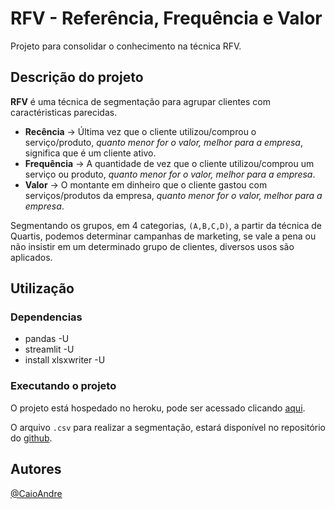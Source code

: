 # RFV - Referência, Frequência e Valor

Projeto para consolidar o conhecimento na técnica RFV.

## Descrição do projeto

<b>RFV</b> é uma técnica de segmentação para agrupar clientes com caractéristicas parecidas.
<ul>
<li><b>Recência</b> -> Última vez que o cliente utilizou/comprou o serviço/produto, <i>quanto menor for o valor, melhor para a empresa</i>, significa que é um cliente ativo.</li>
<li><b>Frequência</b> -> A quantidade de vez que o cliente utilizou/comprou um serviço ou produto, <i>quanto menor for o valor, melhor para a empresa</i>.</li>
<li><b>Valor</b> -> O montante em dinheiro que o cliente gastou com serviços/produtos da empresa, <i>quanto menor for o valor, melhor para a empresa</i>.</li>
</ul>
Segmentando os grupos, em 4 categorias, <code>(A,B,C,D)</code>, a partir da técnica de Quartis, podemos determinar campanhas de marketing, se vale a pena ou não insistir em um determinado grupo de clientes, diversos usos são aplicados.

## Utilização

### Dependencias

<ul>
	<li>pandas -U</li>
	<li>streamlit -U</li>
	<li>install xlsxwriter -U</li>
</ul>

### Executando o projeto

O projeto está hospedado no heroku, pode ser acessado clicando <a href="https://rfv-test.herokuapp.com/">aqui</a>.

O arquivo <code>.csv</code> para realizar a segmentação, estará disponível no repositório do <a href="https://github.com/caioandre182/RFV">github</a>.


## Autores

[@CaioAndre](https://github.com/caioandre182)
